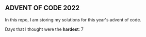 ## ADVENT OF CODE 2022
In this repo, I am storing my solutions for this year's advent of code. 

Days that I thought were the **hardest**: 7